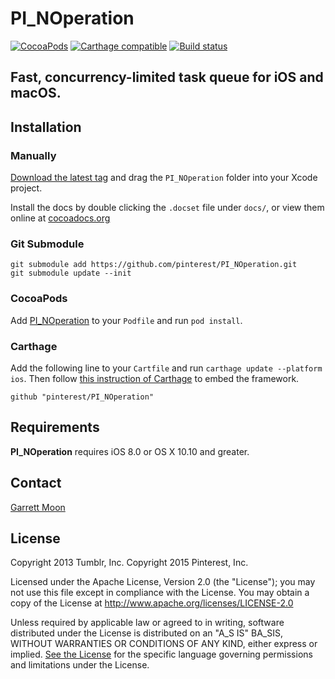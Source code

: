 # PI_NOperation

[![CocoaPods](https://img.shields.io/cocoapods/v/PI_NOperation.svg)](http://cocoadocs.org/docsets/PI_NOperation/)
[![Carthage compatible](https://img.shields.io/badge/Carthage-compatible-4BC51D.svg?style=flat)](https://github.com/Carthage/Carthage)
[![Build status](https://badge.buildkite.com/665147e3b6852a9c1c3a3df3ced779c32bc6396ba69fee4b6e.svg?branch=master&style=flat)](https://buildkite.com/pinterest/pinoperation)

## Fast, concurrency-limited task queue for iOS and macOS.

## Installation

### Manually

[Download the latest tag](https://github.com/pinterest/PI_NOperation/tags) and drag the `PI_NOperation` folder into your Xcode project.

Install the docs by double clicking the `.docset` file under `docs/`, or view them online at [cocoadocs.org](http://cocoadocs.org/docsets/PI_NOperation/)

### Git Submodule

    git submodule add https://github.com/pinterest/PI_NOperation.git
    git submodule update --init

### CocoaPods

Add [PI_NOperation](http://cocoapods.org/?q=name%3API_NOperation) to your `Podfile` and run `pod install`.

### Carthage

Add the following line to your `Cartfile` and run `carthage update --platform ios`. Then follow [this instruction of Carthage](https://github.com/carthage/carthage#adding-frameworks-to-unit-tests-or-a-framework) to embed the framework.

```github "pinterest/PI_NOperation"```

## Requirements

__PI_NOperation__ requires iOS 8.0 or OS X 10.10 and greater.

## Contact

[Garrett Moon](mailto:garrett@pinterest.com)

## License

Copyright 2013 Tumblr, Inc.
Copyright 2015 Pinterest, Inc.

Licensed under the Apache License, Version 2.0 (the "License"); you may not use this file except in compliance with the License. You may obtain a copy of the License at http://www.apache.org/licenses/LICENSE-2.0

Unless required by applicable law or agreed to in writing, software distributed under the License is distributed on an "A_S IS" BA_SIS, WITHOUT WARRANTIES OR CONDITIONS OF ANY KIND, either express or implied. [See the License](LICENSE.txt) for the specific language governing permissions and limitations under the License.
